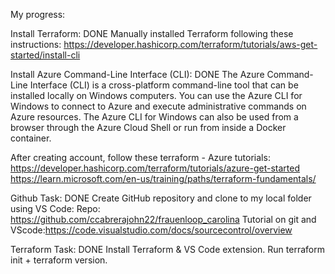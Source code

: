 My progress:

Install Terraform: DONE
Manually installed Terraform following these instructions:
https://developer.hashicorp.com/terraform/tutorials/aws-get-started/install-cli

Install Azure Command-Line Interface (CLI): DONE
The Azure Command-Line Interface (CLI) is a cross-platform command-line tool that can be installed locally on Windows computers. You can use the Azure CLI for Windows to connect to Azure and execute administrative commands on Azure resources. The Azure CLI for Windows can also be used from a browser through the Azure Cloud Shell or run from inside a Docker container. 




After creating account, follow these terraform - Azure tutorials:
https://developer.hashicorp.com/terraform/tutorials/azure-get-started
https://learn.microsoft.com/en-us/training/paths/terraform-fundamentals/

Github Task: DONE
Create GitHub repository and clone to my local folder using VS Code: 
Repo: https://github.com/ccabrerajohn22/frauenloop_carolina
Tutorial on git and VScode:https://code.visualstudio.com/docs/sourcecontrol/overview

Terraform Task: DONE
Install Terraform & VS Code extension.
Run terraform init + terraform version.

